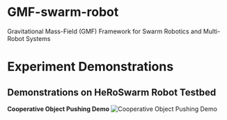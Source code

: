 # GMF-swarm-robot
Gravitational Mass-Field (GMF) Framework for Swarm Robotics and Multi-Robot Systems

# Experiment Demonstrations

## Demonstrations on HeRoSwarm Robot Testbed

**Cooperative Object Pushing Demo** 
![Cooperative Object Pushing Demo](https://github.com/herolab-uga/GMF-swarm-robot/blob/main/gifs/object_pushing.gif)


